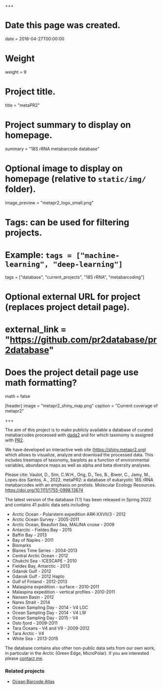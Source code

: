 +++
# Date this page was created.
date = 2016-04-27T00:00:00

# Weight
weight = 9

# Project title.
title = "metaPR2"

# Project summary to display on homepage.
summary = "18S rRNA metabarcode database"

# Optional image to display on homepage (relative to `static/img/` folder).
image_preview = "metapr2_logo_small.png"

# Tags: can be used for filtering projects.
# Example: `tags = ["machine-learning", "deep-learning"]`
tags = ["database", "current_projects", "18S rRNA", "metabarcoding"]

# Optional external URL for project (replaces project detail page).
# external_link = "https://github.com/pr2database/pr2database"

# Does the project detail page use math formatting?
math = false

[header]
image = "metapr2_shiny_map.png"
caption = "Current coverage of metapr2"

+++

The aim of this project is to make publicly available a database of curated metabarcodes processed with [dada2](https://benjjneb.github.io/dada2/tutorial.html) and for which taxonomy is assigned with [PR2](https://github.com/pr2database/pr2database).

We have developed an interactive web site (https://shiny.metapr2.org) which allows to visualize, analyze and download the processed data.  This includes treemaps of taxonomy, barplots as a function of environmental variables, abundance maps as well as alpha and beta diversity analyses.


Please cite: Vaulot, D., Sim, C.W.H., Ong, D., Teo, B., Biwer, C., Jamy, M., Lopes dos Santos, A., 2022. metaPR2: a database of eukaryotic 18S rRNA metabarcodes with an emphasis on protists. Molecular Ecology Resources. https://doi.org/10.1111/1755-0998.13674


The latest version of the database (1.1) has been released in Spring 2022 and contains 41 public data sets including:

* Arctic Ocean - Polarstern expedition ARK-XXVII/3 - 2012
* Arctic Ocean Survey - 2005-2011
* Arctic Ocean, Beaufort Sea, MALINA cruise - 2009
* Antarctic - Fieldes Bay - 2015
* Baffin Bay - 2013
* Bay of Naples - 2011
* Biomarks
* Blanes Time Series - 2004-2013
* Central Arctic Ocean - 2012
* Chukchi Sea - ICESCAPE - 2010
* Fieldes Bay, Antarctic - 2013
* Gdansk Gulf - 2012
* Gdansk Gulf - 2012 Hapto
* Gulf of Finland - 2012-2013
* Malaspina expedition - surface - 2010-2011
* Malaspina expedition - vertical profiles - 2010-2011
* Nansen Basin - 2012
* Nares Strait - 2014
* Ocean Sampling Day - 2014 - V4 LGC
* Ocean Sampling Day - 2014 - V4 LW
* Ocean Sampling Day - 2015 - V4
* Oslo fjord - 2009-2011
* Tara Oceans - V4 and V9 - 2009-2012
* Tara Arctic - V4
* White Sea - 2013-2015

The database contains also other non-public data sets from our own work, in particular in the Arctic (Green Edge, MicroPolar). If you are interested please [contact me](mailto:vaulot@gmail.com).

### Related projects
* [Ocean Barcode Atlas](http://oba.mio.osupytheas.fr/ocean-atlas/OBA_analyse)
